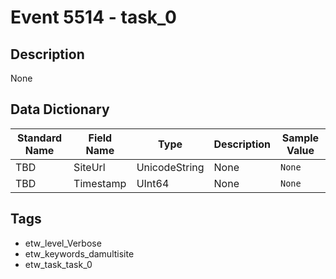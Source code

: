 # Event 5514 - task_0

## Description
None

## Data Dictionary
|Standard Name|Field Name|Type|Description|Sample Value|
|---|---|---|---|---|
|TBD|SiteUrl|UnicodeString|None|`None`|
|TBD|Timestamp|UInt64|None|`None`|

## Tags
* etw_level_Verbose
* etw_keywords_damultisite
* etw_task_task_0